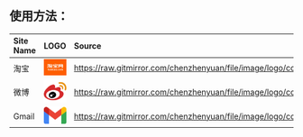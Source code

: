 ## 使用方法：

<!--
https://raw.gitmirror.com/chenzhenyuan/file/image/logo/
-->

Site Name | LOGO | Source
:-- | :-: | :--
淘宝   | <img width="96" src="./com.taobao" /> | https://raw.gitmirror.com/chenzhenyuan/file/image/logo/com.taobao
微博   | <img width="96" src="./com.weibo.svg" /> | https://raw.gitmirror.com/chenzhenyuan/file/image/logo/com.weibo.svg
Gmail | <img width="96" src="./com.google.mail.svg" /> | https://raw.gitmirror.com/chenzhenyuan/file/image/logo/com.google.mail.svg

